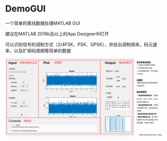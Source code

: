 # DemoGUI
一个简单的离线数据处理MATLAB GUI

建议在MATLAB 2018b及以上的App Designer中打开

可以识别信号的调制方式（2/4FSK、PSK、QPSK），并给出调制频率，码元速率，以及扩频码周期等简单的数据

![主界面截图](/image/说明.png)
